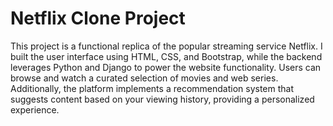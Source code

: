 # Netflix Clone Project

This project is a functional replica of the popular streaming service Netflix. 
I built the user interface using HTML, CSS, and Bootstrap, while the backend leverages Python and Django to power the website functionality.
Users can browse and watch a curated selection of movies and web series. Additionally, the platform implements a recommendation system that suggests content based on your viewing history, providing a personalized experience.
